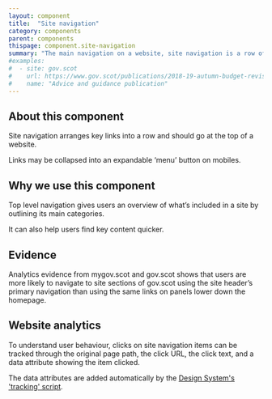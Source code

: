 ```yaml
---
layout: component
title:  "Site navigation"
category: components
parent: components
thispage: component.site-navigation
summary: "The main navigation on a website, site navigation is a row of core links that appears on every page."
#examples:
#  - site: gov.scot
#    url: https://www.gov.scot/publications/2018-19-autumn-budget-revision-supporting-document/
#    name: "Advice and guidance publication"
---
```


## About this component
Site navigation arranges key links into a row and should go at the top of a website.

Links may be collapsed into an expandable ‘menu’ button on mobiles.

## Why we use this component
Top level navigation gives users an overview of what’s included in a site by outlining its main categories.

It can also help users find key content quicker.

## Evidence
Analytics evidence from mygov.scot and gov.scot shows that users are more likely to navigate to site sections of gov.scot using the site header’s primary navigation than using the same links on panels lower down the homepage.

## Website analytics
To understand user behaviour, clicks on site navigation items can be tracked through the original page path, the click URL, the click text, and a data attribute showing the item clicked.

The data attributes are added automatically by the [Design System's 'tracking' script](/get-started/tracking/#site-navigation).
